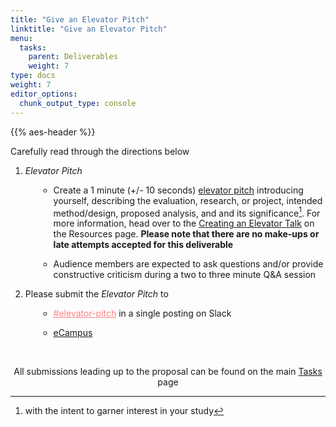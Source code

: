 ```yaml
---
title: "Give an Elevator Pitch"
linktitle: "Give an Elevator Pitch"
menu:
  tasks:
    parent: Deliverables
    weight: 7
type: docs
weight: 7
editor_options: 
  chunk_output_type: console
---
```


{{% aes-header %}}

<style>
.article-style img, 
.article-style video {
  margin-left: 0;
  margin-right: auto;
  margin-top: 0rem;
  margin-bottom: 1rem;
  vertical-align: text-top;
  padding: 0;
  bottom: 0px;
  display: inline;
}

ul {
    margin-left: 1.5em
}

.dark h1 {
color:#6acda5
}

docs-sidebar .docs-toc-item.active a, 
.docs-sidebar .nav > .active:hover > a, 
.docs-sidebar .nav > .active > a {
  font-weight: bold;
  color: #6acda5;
  background-color: transparent;
}
</style>

Carefully read through the directions below

1.  *Elevator Pitch*
    - Create a 1 minute (+/- 10 seconds) <a href="https://uclalibrary.github.io/research-tips/deconstructing-the-elevator-speech/" target="_blank">elevator pitch</a> introducing yourself, describing the evaluation, research, or project, intended method/design, proposed analysis, and and its significance[^1]. For more information, head over to the [Creating an Elevator Talk](/resources/elevatortalk/) on the Resources page. <b>Please note that there are no make-ups or late attempts accepted for this deliverable</b>

    - Audience members are expected to ask questions and/or provide constructive criticism during a two to three minute Q&A session
2.  Please submit the *Elevator Pitch* to
    - <a href="https://edp618fall2022.slack.com/archives/C04CV0ANEB1" target="_blank" style='color:#ff8384;'> \#elevator-pitch</a> in a single posting on Slack

    - <a href="https://ecampus.wvu.edu" target="_blank"> eCampus</a>

<br />

<center>
<p id="rounded_corners">
All submissions leading up to the proposal can be found on the main <a href="/tasks/#proposal">Tasks</a> page
<p>
</center>

[^1]: with the intent to garner interest in your study
